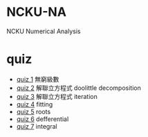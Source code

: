 # NCKU-NA
NCKU Numerical Analysis

# quiz
* [quiz 1](./quiz1) 無窮級數
* [quiz 2](./quiz2) 解聯立方程式 doolittle decomposition
* [quiz 3](./quiz3) 解聯立方程式 iteration 
* [quiz 4](./quiz4) fitting
* [quiz 5](./quiz5) roots
* [quiz 6](./quiz6) defferential
* [quiz 7](./quiz7) integral
